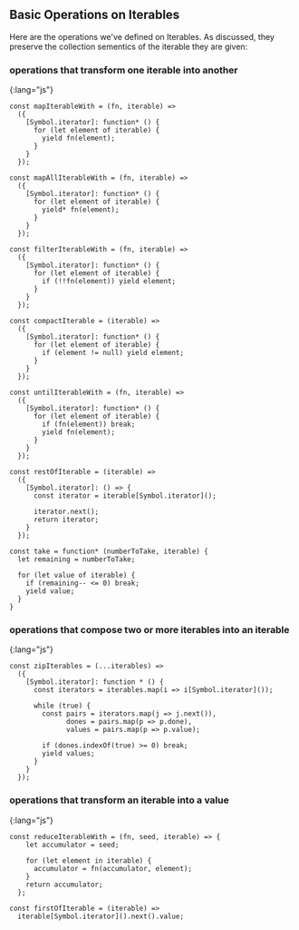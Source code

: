 ## Basic Operations on Iterables

Here are the operations we've defined on Iterables. As discussed, they preserve the collection sementics of the iterable they are given:

### operations that transform one iterable into another

{:lang="js"}
~~~~~~~~
const mapIterableWith = (fn, iterable) =>
  ({
    [Symbol.iterator]: function* () {
      for (let element of iterable) {
        yield fn(element);
      }
    }
  });
  
const mapAllIterableWith = (fn, iterable) =>
  ({
    [Symbol.iterator]: function* () {
      for (let element of iterable) {
        yield* fn(element);
      }
    }
  });
  
const filterIterableWith = (fn, iterable) =>
  ({
    [Symbol.iterator]: function* () {
      for (let element of iterable) {
        if (!!fn(element)) yield element;
      }
    }
  });
  
const compactIterable = (iterable) =>
  ({
    [Symbol.iterator]: function* () {
      for (let element of iterable) {
        if (element != null) yield element;
      }
    }
  });
  
const untilIterableWith = (fn, iterable) =>
  ({
    [Symbol.iterator]: function* () {
      for (let element of iterable) {
        if (fn(element)) break;
        yield fn(element);
      }
    }
  });
  
const restOfIterable = (iterable) => 
  ({
    [Symbol.iterator]: () => {
      const iterator = iterable[Symbol.iterator]();
      
      iterator.next();
      return iterator;
    }
  });
  
const take = function* (numberToTake, iterable) {
  let remaining = numberToTake;
  
  for (let value of iterable) {
    if (remaining-- <= 0) break;
    yield value;
  }
}
~~~~~~~~

### operations that compose two or more iterables into an iterable

{:lang="js"}
~~~~~~~~
const zipIterables = (...iterables) =>
  ({
    [Symbol.iterator]: function * () {
      const iterators = iterables.map(i => i[Symbol.iterator]());
      
      while (true) {
        const pairs = iterators.map(j => j.next()),
              dones = pairs.map(p => p.done),
              values = pairs.map(p => p.value);
        
        if (dones.indexOf(true) >= 0) break;
        yield values;
      }
    }
  });
~~~~~~~~

### operations that transform an iterable into a value

{:lang="js"}
~~~~~~~~
const reduceIterableWith = (fn, seed, iterable) => {
    let accumulator = seed;

    for (let element in iterable) {
      accumulator = fn(accumulator, element);
    }
    return accumulator;
  };

const firstOfIterable = (iterable) =>
  iterable[Symbol.iterator]().next().value;
~~~~~~~~
